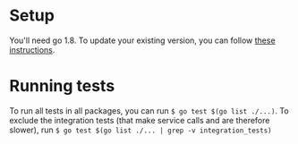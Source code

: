 # Setup

You'll need go 1.8. To update your existing version, you can follow [these instructions](https://gist.github.com/nikhita/432436d570b89cab172dcf2894465753).

# Running tests

To run all tests in all packages, you can run `$ go test $(go list ./...)`. To exclude the integration tests (that make service calls and are therefore slower), run `$ go test $(go list ./... | grep -v integration_tests)`